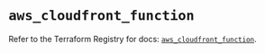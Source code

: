 # `aws_cloudfront_function`

Refer to the Terraform Registry for docs: [`aws_cloudfront_function`](https://registry.terraform.io/providers/hashicorp/aws/5.74.0/docs/resources/cloudfront_function).

